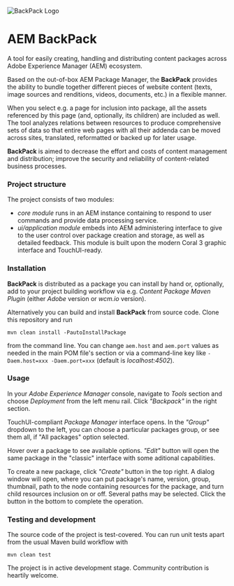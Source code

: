 ![BackPack Logo](https://gitlab.exadel.com/EDMTP/backpack/blob/dev/ui.apps/src/main/content/jcr_root/apps/backpack/assets/backpack_full.png])

# AEM BackPack

A tool for easily creating, handling and distributing content packages across Adobe Experience Manager (AEM) ecosystem.

Based on the out-of-box AEM Package Manager, the **BackPack** provides the ability to bundle together different pieces of website content (texts, image sources and renditions, videos, documents, etc.) in a flexible manner.

When you select e.g. a page for inclusion into package, all the assets referenced by this page (and, optionally, its children) are included as well. The tool analyzes relations between resources to produce comprehensive sets of data so that entire web pages with all their addenda can be moved across sites, translated, reformatted or backed up for later usage.

**BackPack** is aimed to decrease the effort and costs of content management and distribution; improve the security and reliability
  of content-related business processes.

### Project structure

The project consists of two modules: 

* *core module* runs in an AEM instance containing to respond to user commands and provide data processing service.
* *ui/application module* embeds into AEM administering interface to give to the user control over package creation and storage, as well as detailed feedback. This module is built upon the modern Coral 3 graphic interface and TouchUI-ready.

### Installation

**BackPack** is distributed as a package you can install by hand or, optionally, add to your project building workflow via e.g. *Content Package Maven Plugin* (either *Adobe* version or *wcm.io* version).

Alternatively you can build and install **BackPack** from source code. Clone this repository and run

    mvn clean install -PautoInstallPackage
    
from the command line. You can change `aem.host` and `aem.port` values as needed in the main POM file's <properties> section or via a command-line key like `-Daem.host=xxx -Daem.port=xxx` (default is *localhost:4502*).

### Usage

In your _Adobe Experience Manager_ console, navigate to _Tools_ section and choose _Deployment_ from the left menu rail. Click _"Backpack"_ in the right section.

TouchUI-compliant *Package Manager* interface opens. In the _"Group"_ dropdown to the left, you can choose a particular packages group, or see them all, if "All packages" option selected.

Hover over a package to see available options. _"Edit"_ button will open the same package in the "classic" interface with some aditional capabilities.

To create a new package, click _"Create"_ button in the top right. A dialog window will open, where you can put package's name, version, group, thumbnail, path to the node containing resources for the package, and turn child resources inclusion on or off. Several paths may be selected. Click the button in the bottom to complete the operation.

### Testing and development

The source code of the project is test-covered. You can run unit tests apart from the usual Maven build workflow with

    mvn clean test

The project is in active development stage. Community contribution is heartily welcome.
